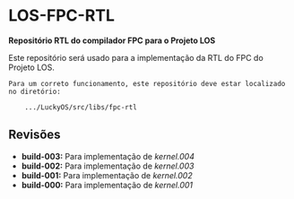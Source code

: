 # LOS-FPC-RTL #
**Repositório RTL do compilador FPC para o Projeto LOS**

Este repositório será usado para a implementação da RTL do FPC do Projeto LOS.

```
Para um correto funcionamento, este repositório deve estar localizado no diretório:

	.../LuckyOS/src/libs/fpc-rtl
```

## Revisões ##

* **build-003:** Para implementação de *kernel.004*
* **build-002:** Para implementação de *kernel.003*
* **build-001:** Para implementação de *kernel.002*
* **build-000:** Para implementação de *kernel.001*
